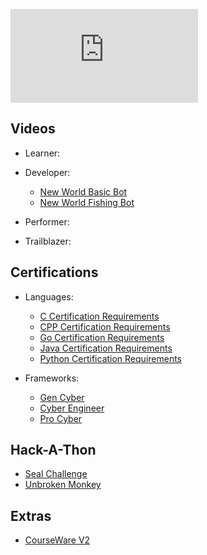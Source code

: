 ![RootKit Logo](https://learn.rootkit.education/pluginfile.php?file=%2F1%2Fcore_admin%2Flogocompact%2F0x70%2F1630952024%2FPNG%201.png)

## Videos
- Learner:

- Developer:
    - [New World Basic Bot](https://github.com/RootKit-Org/Basic-New-World-Bot)
    - [New World Fishing Bot](https://github.com/RootKit-Org/Basic-New-World-Fishing-Bot)

- Performer:

- Trailblazer:

## Certifications
- Languages:
    - [C Certification Requirements](https://github.com/RootKit-Org/C-Certification-Requirements)
    - [CPP Certification Requirements](https://github.com/RootKit-Org/CPP-Certification-Requirements)
    - [Go Certification Requirements](https://github.com/RootKit-Org/Go-Certification-Requirements)
    - [Java Certification Requirements](https://github.com/RootKit-Org/Java-Certification-Requirements)
    - [Python Certification Requirements](https://github.com/RootKit-Org/Python-Certification-Requirements)

- Frameworks:
    - [Gen Cyber](https://github.com/RootKit-Org/General_Cyber_Developer_Framework)
    - [Cyber Engineer](https://github.com/RootKit-Org/Cyber_Engineer_Certification_Pipeline)
    - [Pro Cyber](https://github.com/RootKit-Org/Pro_Cyber_Developer_Framework)

## Hack-A-Thon
- [Seal Challenge](https://github.com/RootKit-Org/seal-challenge)
- [Unbroken Monkey](https://github.com/RootKit-Org/UnbrokenMonkey)

## Extras
- [CourseWare V2](https://github.com/RootKit-Org/CoursewareV2)
